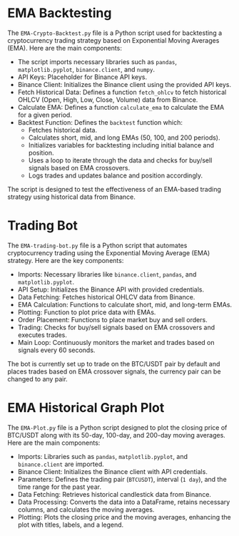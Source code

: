# EMA Backtesting
The `EMA-Crypto-Backtest.py` file is a Python script used for backtesting a cryptocurrency trading strategy based on Exponential Moving Averages (EMA). Here are the main components:

- The script imports necessary libraries such as `pandas`, `matplotlib.pyplot`, `binance.client`, and `numpy`.
- API Keys: Placeholder for Binance API keys.
- Binance Client: Initializes the Binance client using the provided API keys.
- Fetch Historical Data: Defines a function `fetch_ohlcv` to fetch historical OHLCV (Open, High, Low, Close, Volume) data from Binance.
- Calculate EMA: Defines a function `calculate_ema` to calculate the EMA for a given period.
- Backtest Function: Defines the `backtest` function which:
  - Fetches historical data.
  - Calculates short, mid, and long EMAs (50, 100, and 200 periods).
  - Initializes variables for backtesting including initial balance and position.
  - Uses a loop to iterate through the data and checks for buy/sell signals based on EMA crossovers.
  - Logs trades and updates balance and position accordingly.

The script is designed to test the effectiveness of an EMA-based trading strategy using historical data from Binance.

# Trading Bot

The `EMA-trading-bot.py` file is a Python script that automates cryptocurrency trading using the Exponential Moving Average (EMA) strategy. Here are the key components:

- Imports: Necessary libraries like `binance.client`, `pandas`, and `matplotlib.pyplot`.
- API Setup: Initializes the Binance API with provided credentials.
- Data Fetching: Fetches historical OHLCV data from Binance.
- EMA Calculation: Functions to calculate short, mid, and long-term EMAs.
- Plotting: Function to plot price data with EMAs.
- Order Placement: Functions to place market buy and sell orders.
- Trading: Checks for buy/sell signals based on EMA crossovers and executes trades.
- Main Loop: Continuously monitors the market and trades based on signals every 60 seconds.

The bot is currently set up to trade on the BTC/USDT pair by default and places trades based on EMA crossover signals, the currency pair can be changed to any pair.

# EMA Historical Graph Plot

The `EMA-Plot.py` file is a Python script designed to plot the closing price of BTC/USDT along with its 50-day, 100-day, and 200-day moving averages. Here are the main components:

- Imports: Libraries such as `pandas`, `matplotlib.pyplot`, and `binance.client` are imported.
- Binance Client: Initializes the Binance client with API credentials.
- Parameters: Defines the trading pair (`BTCUSDT`), interval (`1 day`), and the time range for the past year.
- Data Fetching: Retrieves historical candlestick data from Binance.
- Data Processing: Converts the data into a DataFrame, retains necessary columns, and calculates the moving averages.
- Plotting: Plots the closing price and the moving averages, enhancing the plot with titles, labels, and a legend.
